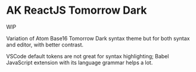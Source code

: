 # AK ReactJS Tomorrow Dark

WIP

Variation of Atom Base16 Tomorrow Dark syntax theme but for both syntax and editor, with better contrast.

VSCode default tokens are not great for syntax highlighting; Babel JavaScript extension with its language grammar helps a lot.
